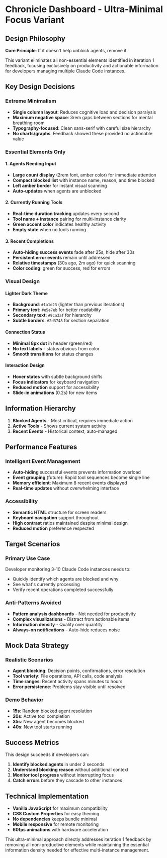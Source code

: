 # Chronicle Dashboard - Ultra-Minimal Focus Variant

## Design Philosophy

**Core Principle**: If it doesn't help unblock agents, remove it.

This variant eliminates all non-essential elements identified in iteration 1 feedback, focusing exclusively on productivity and actionable information for developers managing multiple Claude Code instances.

## Key Design Decisions

### Extreme Minimalism
- **Single column layout**: Reduces cognitive load and decision paralysis
- **Maximum negative space**: 3rem gaps between sections for mental breathing room
- **Typography-focused**: Clean sans-serif with careful size hierarchy
- **No charts/graphs**: Feedback showed these provided no actionable value

### Essential Elements Only

#### 1. Agents Needing Input
- **Large count display** (2rem font, amber color) for immediate attention
- **Compact blocked list** with instance name, reason, and time blocked
- **Left amber border** for instant visual scanning
- **Auto-updates** when agents are unblocked

#### 2. Currently Running Tools
- **Real-time duration tracking** updates every second
- **Tool name + instance** pairing for multi-instance clarity
- **Green accent color** indicates healthy activity
- **Empty state** when no tools running

#### 3. Recent Completions
- **Auto-hiding success events** fade after 25s, hide after 30s
- **Persistent error events** remain until addressed
- **Relative timestamps** (30s ago, 2m ago) for quick scanning
- **Color coding**: green for success, red for errors

### Visual Design

#### Lighter Dark Theme
- **Background**: `#1a1d23` (lighter than previous iterations)
- **Primary text**: `#e5e7eb` for better readability
- **Secondary text**: `#9ca3af` for hierarchy
- **Subtle borders**: `#2d3748` for section separation

#### Connection Status
- **Minimal 8px dot** in header (green/red)
- **No text labels** - status obvious from color
- **Smooth transitions** for status changes

#### Interaction Design
- **Hover states** with subtle background shifts
- **Focus indicators** for keyboard navigation
- **Reduced motion** support for accessibility
- **Slide-in animations** (0.2s) for new items

## Information Hierarchy

1. **Blocked Agents** - Most critical, requires immediate action
2. **Active Tools** - Shows current system activity
3. **Recent Events** - Historical context, auto-managed

## Performance Features

### Intelligent Event Management
- **Auto-hiding** successful events prevents information overload
- **Event grouping** (future): Rapid tool sequences become single line
- **Memory efficient**: Maximum 8 recent events displayed
- **Real-time updates** without overwhelming interface

### Accessibility
- **Semantic HTML** structure for screen readers
- **Keyboard navigation** support throughout
- **High contrast** ratios maintained despite minimal design
- **Reduced motion** preference respected

## Target Scenarios

### Primary Use Case
Developer monitoring 3-10 Claude Code instances needs to:
- Quickly identify which agents are blocked and why
- See what's currently processing
- Verify recent operations completed successfully

### Anti-Patterns Avoided
- **Pattern analysis dashboards** - Not needed for productivity
- **Complex visualizations** - Distract from actionable items
- **Information density** - Quality over quantity
- **Always-on notifications** - Auto-hide reduces noise

## Mock Data Strategy

### Realistic Scenarios
- **Agent blocking**: Decision points, confirmations, error resolution
- **Tool variety**: File operations, API calls, code analysis
- **Time ranges**: Recent activity spans minutes to hours
- **Error persistence**: Problems stay visible until resolved

### Demo Behavior
- **15s**: Random blocked agent resolution
- **20s**: Active tool completion
- **35s**: New agent becomes blocked
- **40s**: New tool starts running

## Success Metrics

This design succeeds if developers can:
1. **Identify blocked agents** in under 2 seconds
2. **Understand blocking reason** without additional context
3. **Monitor tool progress** without interrupting focus
4. **Catch errors** before they cascade to other instances

## Technical Implementation

- **Vanilla JavaScript** for maximum compatibility
- **CSS Custom Properties** for easy theming
- **No dependencies** keeps bundle minimal
- **Mobile responsive** for remote monitoring
- **60fps animations** with hardware acceleration

This ultra-minimal approach directly addresses iteration 1 feedback by removing all non-productive elements while maintaining the essential information density needed for effective multi-instance management.